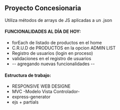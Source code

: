 ## Proyecto Concesionaria
Utiliza métodos de arrays de JS aplicadas a un .json

#### FUNCIONALIDADES AL DÍA DE HOY:

* forEach de listado de productos en el home
* C.R.U.D de PRODUCTOS en la opcion ADMIN LIST
* Registro de usuarios (login en proceso)
* validaciones en el registro de usuarios
* -- agregando nuevas funcionalidades --



#### Estructura de trabajo:

* RESPONSIVE WEB DESIGNE
* MVC -Modelo Vista Controlador-
* express-generator
* ejs + partials





